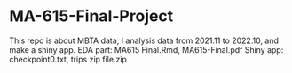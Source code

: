 # MA-615-Final-Project
This repo is about MBTA data, I analysis data from 2021.11 to 2022.10, and make a shiny app.
EDA part: MA615 Final.Rmd, MA615-Final.pdf
Shiny app: checkpoint0.txt, trips zip file.zip
